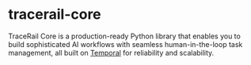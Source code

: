 # tracerail-core
TraceRail Core is a production-ready Python library that enables you to build sophisticated AI workflows with seamless human-in-the-loop task management, all built on [Temporal](https://temporal.io/) for reliability and scalability.
